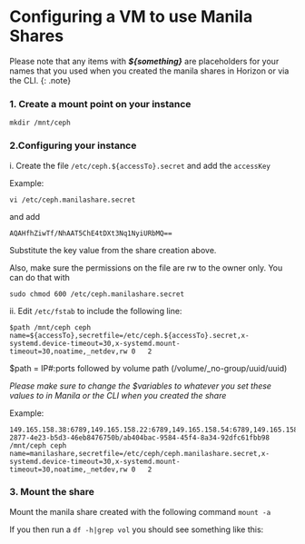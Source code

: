 # Configuring a VM to use Manila Shares

Please note that any items with ***${something}*** are placeholders for your names that you used when you created the manila shares in Horizon or via the CLI.
{: .note}

### 1. Create a mount point on your instance
```
mkdir /mnt/ceph
```

### 2.Configuring your instance

i. Create the file `/etc/ceph.${accessTo}.secret` and add the `accessKey`

Example:

    vi /etc/ceph.manilashare.secret

and add

```
AQAHfhZiwTf/NhAAT5ChE4tDXt3Nq1NyiURbMQ==

```

Substitute the key value from the share creation above.

Also, make sure the permissions on the file are rw to the owner only. You can do that with

    sudo chmod 600 /etc/ceph.manilashare.secret

ii. Edit `/etc/fstab` to include the following line:

```
$path /mnt/ceph ceph name=${accessTo},secretfile=/etc/ceph.${accessTo}.secret,x-systemd.device-timeout=30,x-systemd.mount-timeout=30,noatime,_netdev,rw 0   2
```
$path = IP#:ports followed by volume path (/volume/\_no-group/uuid/uuid)

*Please make sure to change the $variables to whatever you set these values to in Manila or the CLI when you created the share*

Example:

```
149.165.158.38:6789,149.165.158.22:6789,149.165.158.54:6789,149.165.158.70:6789,149.165.158.86:6789:/volumes/_nogroup/fe4f8ad4-2877-4e23-b5d3-46eb8476750b/ab404bac-9584-45f4-8a34-92dfc61fbb98 /mnt/ceph ceph name=manilashare,secretfile=/etc/ceph/ceph.manilashare.secret,x-systemd.device-timeout=30,x-systemd.mount-timeout=30,noatime,_netdev,rw 0   2
```

### 3. Mount the share

Mount the manila share created with the following command `mount -a`

If you then run a `df -h|grep vol` you should see something like this:

> ```149.165.158.38:6789,149.165.158.22:6789,149.165.158.54:6789,149.165.158.70:6789,149.165.158.86:6789:/volumes/_nogroup/fe4f8ad4-2877-4e23-b5d3-46eb8476750b/ab404bac-9584-45f4-8a34-92dfc61fbb98   1.8T  134G  1.7T   2% /mnt/ceph
```
